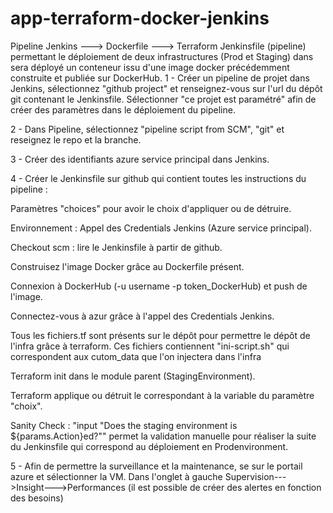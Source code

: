 # app-terraform-docker-jenkins
Pipeline Jenkins ---> Dockerfile ---> Terraform
Jenkinsfile (pipeline) permettant le déploiement de deux infrastructures (Prod et Staging) dans sera déployé un conteneur issu d'une image docker précédemment construite et publiée sur DockerHub.
1 - Créer un pipeline de projet dans Jenkins, sélectionnez "github project" et renseignez-vous sur l'url du dépôt git contenant le Jenkinsfile. Sélectionner "ce projet est paramétré" afin de créer des paramètres dans le déploiement du pipeline.

2 - Dans Pipeline, sélectionnez "pipeline script from SCM", "git" et reseignez le repo et la branche.

3 - Créer des identifiants azure service principal dans Jenkins.

4 - Créer le Jenkinsfile sur github qui contient toutes les instructions du pipeline :

Paramètres "choices" pour avoir le choix d'appliquer ou de détruire.

Environnement : Appel des Credentials Jenkins (Azure service principal).

Checkout scm : lire le Jenkinsfile à partir de github.

Construisez l'image Docker grâce au Dockerfile présent.

Connexion à DockerHub (-u username -p token_DockerHub) et push de l'image.

Connectez-vous à azur grâce à l'appel des Credentials Jenkins.

Tous les fichiers.tf sont présents sur le dépôt pour permettre le dépôt de l'infra grâce à terraform. Ces fichiers contiennent "ini-script.sh" qui correspondent aux cutom_data que l'on injectera dans l'infra

Terraform init dans le module parent (StagingEnvironment).

Terraform applique ou détruit le correspondant à la variable du paramètre "choix".

Sanity Check : "input "Does the staging environment is ${params.Action}ed?"" permet la validation manuelle pour réaliser la suite du Jenkinsfile qui correspond au déploiement en Prodenvironment.

5 - Afin de permettre la surveillance et la maintenance, se sur le portail azure et sélectionner la VM. Dans l'onglet à gauche Supervision--->Insight--->Performances (il est possible de créer des alertes en fonction des besoins)
